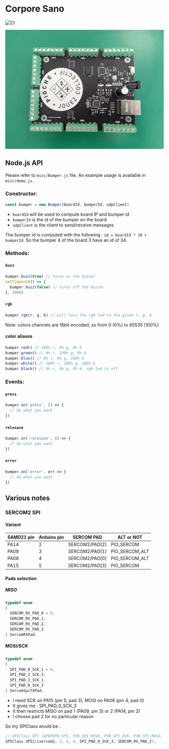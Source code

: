 # Corpore Sano

![CI](https://github.com/xseignard/corpore-sano/workflows/CI/badge.svg)

![board](./.github/images/board.jpg)

## Node.js API

Please refer to `misc/Bumper.js` file. An example usage is available in `misc/demo.js`.

### Constructor:

```js
const bumper = new Bumper(boardId, bumperId, udpClient)
```

- `boardId` will be used to compute board IP and bumper id
- `bumperId` is the id of the bumper on the board
- `udpClient` is the client to send/receive messages

The bumper id is computed with the following : `id = boardId * 10 + bumperId`. So the bumper 4 of the board 3 have an id of 34.

### Methods:

#### `buzz`

```js
bumper.buzz(true) // turns on the buzzer
setTimeout(() => {
  bumper.buzz(false) // turns off the buzzer
}, 1000)
```

#### `rgb`

```js
bumper.rgb(r, g, b) // will turn the rgb led to the given r, g, b
```

Note: colors channels are 16bit encoded, so from 0 (0%) to 65535 (100%)

#### color aliases

```js
bumper.red() // 100% r, 0% g, 0% b
bumper.green() // 0% r, 100% g, 0% b
bumper.blue() // 0% r, 0% g, 100% b
bumper.white() // 100% r, 100% g, 100% b
bumper.black() // 0% r, 0% g, 0% b, rgb led is off
```

### Events:

#### `press`

```js
bumper.on('press', () => {
  // do what you want
})
```

#### `relesase`

```js
bumper.on('relesase', () => {
  // do what you want
})
```

#### `error`

```js
bumper.on('error', err => {
  // do what you want
})
```

## Various notes

### SERCOM2 SPI

#### Variant

| SAMD21 pin | Arduino pin | SERCOM PAD     | ALT or NOT     |
| ---------- | ----------- | -------------- | -------------- |
| PA14       | 2           | SERCOM2/PAD[2] | PIO_SERCOM     |
| PA09       | 3           | SERCOM2/PAD[1] | PIO_SERCOM_ALT |
| PA08       | 4           | SERCOM2/PAD[0] | PIO_SERCOM_ALT |
| PA15       | 5           | SERCOM2/PAD[3] | PIO_SERCOM     |

#### Pads selection

##### MISO

```cpp
typedef enum
{
  SERCOM_RX_PAD_0 = 0,
  SERCOM_RX_PAD_1,
  SERCOM_RX_PAD_2,
  SERCOM_RX_PAD_3
} SercomRXPad;
```

##### MOSI/SCK

```cpp
typedef enum
{
  SPI_PAD_0_SCK_1 = 0,
  SPI_PAD_2_SCK_3,
  SPI_PAD_3_SCK_1,
  SPI_PAD_0_SCK_3
} SercomSpiTXPad;
```

- I need SCK on PA15 (pin 5, pad 3), MOSI on PA08 (pin 4, pad 0)
- It gives me : SPI_PAD_0_SCK_3
- It then restricts MISO on pad 1 (PA09, pin 3) or 2 (PA14, pin 2)
- I choose pad 2 for no particular reason

So my SPIClass would be :

```cpp
// SPIClass SPI (&PERIPH_SPI, PIN_SPI_MISO, PIN_SPI_SCK, PIN_SPI_MOSI, PAD_SPI_TX, PAD_SPI_RX);
SPIClass SPI2(&sercom2, 2, 5, 4, SPI_PAD_0_SCK_3, SERCOM_RX_PAD_2);
```
